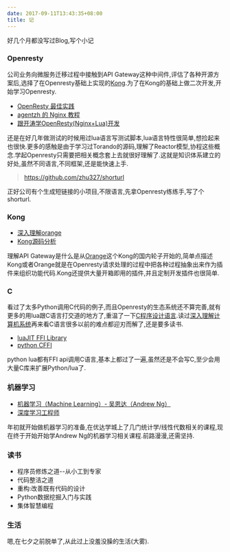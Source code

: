 ```yaml
---
date: 2017-09-11T13:43:35+08:00
title: 记
---
```


好几个月都没写过Blog,写个小记

### Openresty

公司业务向微服务迁移过程中接触到API Gateway这种中间件,评估了各种开源方案后,选择了在Openresty基础上实现的[Kong](https://github.com/Mashape/kong).为了在Kong的基础上做二次开发,开始学习Openresty.

- [OpenResty 最佳实践](https://moonbingbing.gitbooks.io/openresty-best-practices/content/)
- [agentzh 的 Nginx 教程](https://openresty.org/download/agentzh-nginx-tutorials-zhcn.html)
- [跟开涛学OpenResty(Nginx+Lua)开发](http://jinnianshilongnian.iteye.com/blog/2190344)

还是在好几年做测试的时候用过lua语言写测试脚本,lua语言特性很简单,想捡起来也很快.更多的感触是由于学习过Torando的源码,理解了Reactor模型,协程这些概念.学起Openresty只需要把相关概念套上去就很好理解了.这就是知识体系建立的好处,虽然不同语言,不同框架,还是能快速上手.

> <https://github.com/zhu327/shorturl>

正好公司有个生成短链接的小项目,不限语言,先拿Openresty练练手,写了个shorturl.

<!--more-->

### Kong

- [深入理解orange](https://github.com/linger1216/understanding-orange)
- [Kong源码分析](http://cyukang.com/tags/#Lua)

理解API Gateway是什么是从[Orange](https://github.com/sumory/orange)这个Kong的国内轮子开始的,简单点描述Kong或者Orange就是在Openresty请求处理的过程中把各种过程抽象出来作为插件来组织功能代码.Kong还提供大量开箱即用的插件,并且定制开发插件也很简单.

### C

看过了太多Python调用C代码的例子,而且Openresty的生态系统还不算完善,就有更多的用lua跟C语言打交道的地方了,重温了一下[C程序设计语言](https://book.douban.com/subject/1139336/).读过[深入理解计算机系统](https://book.douban.com/subject/5333562/)再来看C语言很多以前的难点都迎刃而解了,还是要多读书.

- [luaJIT FFI Library](http://luajit.org/ext_ffi.html)
- [python CFFI](https://cffi.readthedocs.io/en/latest/)

python lua都有FFI api调用C语言,基本上都过了一遍,虽然还是不会写C,至少会用大量C库来扩展Python/lua了.

### 机器学习

- [机器学习（Machine Learning）- 吴恩达（Andrew Ng）](https://www.bilibili.com/video/av9912938/)
- [深度学习工程师](http://mooc.study.163.com/smartSpec/detail/1001319001.htm)

年初就开始做机器学习的准备,在优达学城上了几门统计学/线性代数相关的课程,现在终于开始开始学Andrew Ng的机器学习相关课程.前路漫漫,还需坚持.

### 读书

- 程序员修炼之道--从小工到专家
- 代码整洁之道
- 重构:改善既有代码的设计
- Python数据挖掘入门与实践
- 集体智慧编程

### 生活

嗯,在七夕之前脱单了,从此过上没羞没臊的生活(大雾).